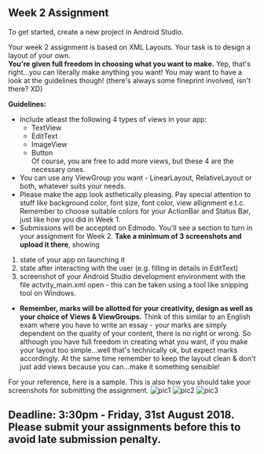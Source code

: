 ## Week 2 Assignment

To get started, create a new project in Android Studio.

Your week 2 assignment is based on XML Layouts. Your task is to design a layout of your own. <br>
**You're given full freedom in choosing what you want to make.** Yep, that's right...you can literally make anything you want! You may want to have a look at the guidelines though! (there's always some fineprint involved, isn't there? XD)

**Guidelines:**

- Include atleast the following 4 types of views in your app:<br>
  - TextView
  - EditText
  - ImageView
  - Button
<br>Of course, you are free to add more views, but these 4 are the necessary ones.
- You can use any ViewGroup you want - LinearLayout, RelativeLayout or both, whatever suits your needs.
- Please make the app look asthetically pleasing. Pay special attention to stuff like background color, font size, font color, view allignment e.t.c. Remember to choose suitable colors for your ActionBar and Status Bar, just like how you did in Week 1.
- Submissions will be accepted on Edmodo. You'll see a section to turn in your assignment for Week 2. **Take a minimum of 3 screenshots and upload it there**, showing 
1) state of your app on launching it
2) state after interacting with the user (e.g. filling in details in EditText)
3) screenshot of your Android Studio development environment with the file actvity_main.xml open - this can be taken using a tool like snipping tool on Windows.
- **Remember, marks will be allotted for your creativity, design as well as your choice of Views & ViewGroups.** Think of this similar to an English exam where you have to write an essay - your marks are simply dependent on the quality of your content, there is no right or wrong. So although you have full freedom in creating what you want, if you make your layout too simple...well that's technically ok, but expect marks accordingly. At the same time remember to keep the layout clean & don't just add views because you can...make it something sensible!

For your reference, here is a sample. This is also how you should take your screenshots for submitting the assignment.
![pic1](assets/w2_as1.png)
![pic2](assets/w2_as2.png)
![pic3](assets/w2_as4.PNG)

## Deadline: 3:30pm - Friday, 31st August 2018. Please submit your assignments before this to avoid late submission penalty.
